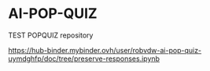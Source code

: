 # AI-POP-QUIZ
TEST POPQUIZ repository


https://hub-binder.mybinder.ovh/user/robvdw-ai-pop-quiz-uymdghfp/doc/tree/preserve-responses.ipynb

